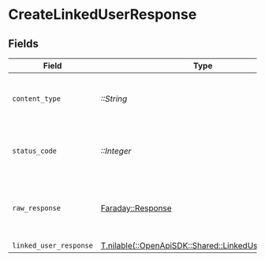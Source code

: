 # CreateLinkedUserResponse


## Fields

| Field                                                                                            | Type                                                                                             | Required                                                                                         | Description                                                                                      |
| ------------------------------------------------------------------------------------------------ | ------------------------------------------------------------------------------------------------ | ------------------------------------------------------------------------------------------------ | ------------------------------------------------------------------------------------------------ |
| `content_type`                                                                                   | *::String*                                                                                       | :heavy_check_mark:                                                                               | HTTP response content type for this operation                                                    |
| `status_code`                                                                                    | *::Integer*                                                                                      | :heavy_check_mark:                                                                               | HTTP response status code for this operation                                                     |
| `raw_response`                                                                                   | [Faraday::Response](https://www.rubydoc.info/gems/faraday/Faraday/Response)                      | :heavy_check_mark:                                                                               | Raw HTTP response; suitable for custom response parsing                                          |
| `linked_user_response`                                                                           | [T.nilable(::OpenApiSDK::Shared::LinkedUserResponse)](../../models/shared/linkeduserresponse.md) | :heavy_minus_sign:                                                                               | N/A                                                                                              |